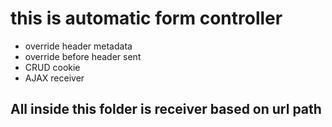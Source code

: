 # this is automatic form controller

- override header metadata
- override before header sent
- CRUD cookie
- AJAX receiver

## All inside this folder is receiver based on url path